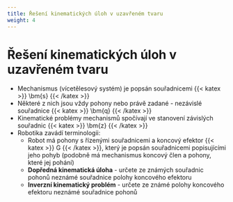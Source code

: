 ```yaml
---
title: Řešení kinematických úloh v uzavřeném tvaru
weight: 4
---
```


Řešení kinematických úloh v uzavřeném tvaru
===========================================

- Mechanismus (vícetělesový systém) je popsán souřadnicemi {{< katex >}} \bm{s} {{< /katex >}}
- Některé z nich jsou vždy pohony nebo právě zadané - nezávislé souřadnice {{< katex >}} \bm{q} {{< /katex >}}
- Kinematické problémy mechanismů spočívají ve stanovení závislých souřadnic {{< katex >}} \bm{z} {{< /katex >}}
- Robotika zavádí terminologii:
	- Robot má pohony s řízenými souřadnicemi a koncový efektor {{< katex >}} G {{< /katex >}}, který je popsán souřadnicemi popisujícími jeho pohyb (podobně má mechanismus koncový člen a pohony, které jej pohání)
	- **Dopředná kinematická úloha** - určete ze známých souřadnic pohonů neznámé souřadnice polohy koncového efektoru
	- **Inverzní kinematický problém** - určete ze známé polohy koncového efektoru neznámé souřadnice pohonů